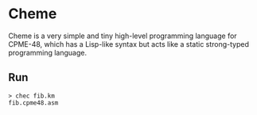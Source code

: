 # Cheme

Cheme is a very simple and tiny high-level programming language for CPME-48, which has a Lisp-like syntax but acts like a static strong-typed programming language.

## Run

```
> chec fib.km
fib.cpme48.asm
```
